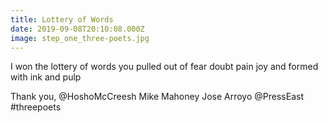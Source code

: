```yaml
---
title: Lottery of Words
date: 2019-09-08T20:10:08.000Z
image: step_one_three-poets.jpg
---
```

I won the lottery
of words
you pulled 
out of fear
doubt
pain
joy
and formed 
with ink
and pulp

Thank you, 
@HoshoMcCreesh
Mike Mahoney
Jose Arroyo
@PressEast 
#threepoets